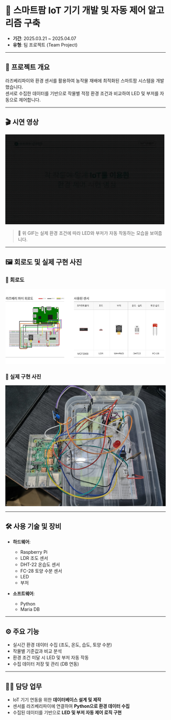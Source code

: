 # 🌱 스마트팜 IoT 기기 개발 및 자동 제어 알고리즘 구축

- **기간**: 2025.03.21 ~ 2025.04.07  
- **유형**: 팀 프로젝트 (Team Project)

---

## 📌 프로젝트 개요

라즈베리파이와 환경 센서를 활용하여 농작물 재배에 최적화된 스마트팜 시스템을 개발했습니다.  
센서로 수집한 데이터를 기반으로 작물별 적정 환경 조건과 비교하여 LED 및 부저를 자동으로 제어합니다.

---

## 🎬 시연 영상

<img src="./결과물들/라즈베리파이시연영상.gif" alt="라즈베리파이 시연 영상" width="500"/>

> 📌 위 GIF는 실제 환경 조건에 따라 LED와 부저가 자동 작동하는 모습을 보여줍니다.

---

## 🖼 회로도 및 실제 구현 사진

### 🔌 회로도
<img src="./결과물들/회로도.png" alt="회로도 이미지" width="600"/>

### 🧪 실제 구현 사진
<img src="./결과물들/완성본.jpg" alt="완성본 이미지" width="600"/>

---

## 🛠 사용 기술 및 장비

- **하드웨어**:  
  - Raspberry Pi  
  - LDR 조도 센서  
  - DHT-22 온습도 센서  
  - FC-28 토양 수분 센서  
  - LED  
  - 부저  

- **소프트웨어**:  
  - Python  
  - Maria DB  

---

## ⚙️ 주요 기능

- 실시간 환경 데이터 수집 (조도, 온도, 습도, 토양 수분)
- 작물별 기준값과 비교 분석
- 환경 조건 미달 시 LED 및 부저 자동 작동
- 수집 데이터 저장 및 관리 (DB 연동)

---

## 👨‍💻 담당 업무

- IoT 기기 연동을 위한 **데이터베이스 설계 및 제작**
- 센서를 라즈베리파이에 연결하여 **Python으로 환경 데이터 수집**
- 수집된 데이터를 기반으로 **LED 및 부저 자동 제어 로직 구현**
